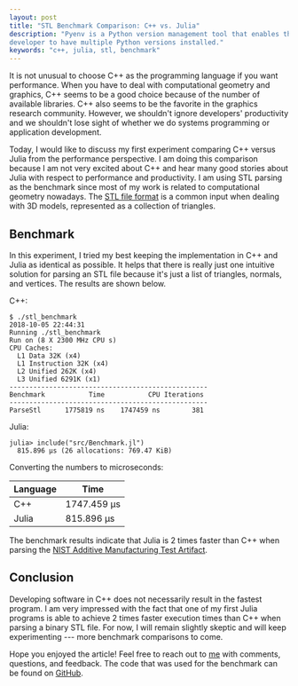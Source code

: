 ```yaml
---
layout: post
title: "STL Benchmark Comparison: C++ vs. Julia"
description: "Pyenv is a Python version management tool that enables the
developer to have multiple Python versions installed."
keywords: "c++, julia, stl, benchmark"
---
```


It is not unusual to choose C++ as the programming language if you want
performance. When you have to deal with computational geometry and graphics, C++
seems to be a good choice because of the number of available libraries. C++ also
seems to be the favorite in the graphics research community. However, we
shouldn't ignore developers' productivity and we shouldn't lose sight of whether
we do systems programming or application development.

Today, I would like to discuss my first experiment comparing C++ versus Julia
from the performance perspective. I am doing this comparison because I am not
very excited about C++ and hear many good stories about Julia with respect to
performance and productivity. I am using STL parsing as the benchmark since most
of my work is related to computational geometry nowadays. The [STL file format](https://en.wikipedia.org/wiki/STL_(file_format)) is a common input when
dealing with 3D models, represented as a collection of triangles.

## Benchmark

In this experiment, I tried my best keeping the implementation in C++ and Julia as identical as possible. It helps that there is really just one intuitive solution for parsing an STL file because it's just a list of triangles, normals, and vertices. The results are shown below.

C++:

```console
$ ./stl_benchmark
2018-10-05 22:44:31
Running ./stl_benchmark
Run on (8 X 2300 MHz CPU s)
CPU Caches:
  L1 Data 32K (x4)
  L1 Instruction 32K (x4)
  L2 Unified 262K (x4)
  L3 Unified 6291K (x1)
--------------------------------------------------
Benchmark           Time           CPU Iterations
--------------------------------------------------
ParseStl      1775819 ns    1747459 ns        381
```

Julia:

```console
julia> include("src/Benchmark.jl")
  815.896 μs (26 allocations: 769.47 KiB)
```

Converting the numbers to microseconds:

| Language | Time        |
|----------|-------------|
| C++      | 1747.459 μs |
| Julia    |  815.896 μs |

The benchmark results indicate that Julia is 2 times faster than C++ when parsing the
[NIST Additive Manufacturing Test Artifact](https://www.nist.gov/el/intelligent-systems-division-73500/production-systems-group/nist-additive-manufacturing-test).

## Conclusion

Developing software in C++ does not necessarily result in the fastest program. I
am very impressed with the fact that one of my first Julia programs is able to
achieve 2 times faster execution times than C++ when parsing a binary STL file.
For now, I will remain slightly skeptic and will keep experimenting --- more
benchmark comparisons to come.

Hope you enjoyed the article! Feel free to reach out to
[me](https://twitter.com/_aaronang) with comments, questions, and feedback. The
code that was used for the benchmark can be found on
[GitHub](https://github.com/aaronang/stl-benchmark).
